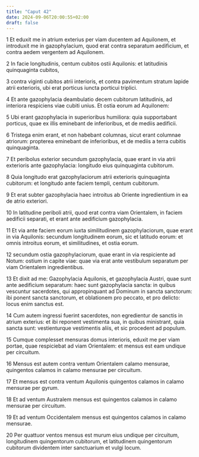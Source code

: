 ```yaml
---
title: "Caput 42"
date: 2024-09-06T20:00:55+02:00
draft: false
---
```



1 Et eduxit me in atrium exterius per viam ducentem ad Aquilonem, et introduxit me in gazophylacium, quod erat contra separatum aedificium, et contra aedem vergentem ad Aquilonem.

2 In facie longitudinis, centum cubitos ostii Aquilonis: et latitudinis quinquaginta cubitos,

3 contra viginti cubitos atrii interioris, et contra pavimentum stratum lapide atrii exterioris, ubi erat porticus iuncta porticui triplici.

4 Et ante gazophylacia deambulatio decem cubitorum latitudinis, ad interiora respiciens viae cubiti unius. Et ostia eorum ad Aquilonem:

5 Ubi erant gazophylacia in superioribus humiliora: quia supportabant porticus, quae ex illis eminebant de inferioribus, et de mediis aedificii.

6 Tristega enim erant, et non habebant columnas, sicut erant columnae atriorum: propterea eminebant de inferioribus, et de mediis a terra cubitis quinquaginta.

7 Et peribolus exterior secundum gazophylacia, quae erant in via atrii exterioris ante gazophylacia: longitudo eius quinquaginta cubitorum.

8 Quia longitudo erat gazophylaciorum atrii exterioris quinquaginta cubitorum: et longitudo ante faciem templi, centum cubitorum.

9 Et erat subter gazophylacia haec introitus ab Oriente ingredientium in ea de atrio exteriori.

10 In latitudine periboli atrii, quod erat contra viam Orientalem, in faciem aedificii separati, et erant ante aedificium gazophylacia.

11 Et via ante faciem eorum iuxta similitudinem gazophylaciorum, quae erant in via Aquilonis: secundum longitudinem eorum, sic et latitudo eorum: et omnis introitus eorum, et similitudines, et ostia eorum.

12 secundum ostia gazophylaciorum, quae erant in via respiciente ad Notum: ostium in capite viae: quae via erat ante vestibulum separatum per viam Orientalem ingredientibus.

13 Et dixit ad me: Gazophylacia Aquilonis, et gazophylacia Austri, quae sunt ante aedificium separatum: haec sunt gazophylacia sancta: in quibus vescuntur sacerdotes, qui appropinquant ad Dominum in sancta sanctorum: ibi ponent sancta sanctorum, et oblationem pro peccato, et pro delicto: locus enim sanctus est.

14 Cum autem ingressi fuerint sacerdotes, non egredientur de sanctis in atrium exterius: et ibi reponent vestimenta sua, in quibus ministrant, quia sancta sunt: vestienturque vestimentis aliis, et sic procedent ad populum.

15 Cumque complesset mensuras domus interioris, eduxit me per viam portae, quae respiciebat ad viam Orientalem: et mensus est eam undique per circuitum.

16 Mensus est autem contra ventum Orientalem calamo mensurae, quingentos calamos in calamo mensurae per circuitum.

17 Et mensus est contra ventum Aquilonis quingentos calamos in calamo mensurae per gyrum.

18 Et ad ventum Australem mensus est quingentos calamos in calamo mensurae per circuitum.

19 Et ad ventum Occidentalem mensus est quingentos calamos in calamo mensurae.

20 Per quattuor ventos mensus est murum eius undique per circuitum, longitudinem quingentorum cubitorum, et latitudinem quingentorum cubitorum dividentem inter sanctuarium et vulgi locum.

